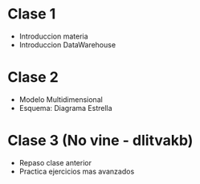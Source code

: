 # Clase 1

* Introduccion materia
* Introduccion DataWarehouse

# Clase 2

* Modelo Multidimensional
* Esquema: Diagrama Estrella

# Clase 3 (No vine - dlitvakb)

* Repaso clase anterior
* Practica ejercicios mas avanzados
